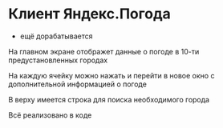# Клиент Яндекс.Погода

- ещё дорабатывается

На главном экране отображет данные о погоде в 10-ти предустановленных городах

На каждую ячейку можно нажать и перейти в новое окно с дополнительной информацией о погоде

В верху имеется строка для поиска необходимого города

Всё реализовано в коде